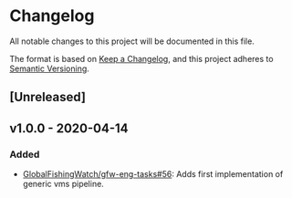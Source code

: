 # Changelog

All notable changes to this project will be documented in this file.

The format is based on [Keep a
Changelog](https://keepachangelog.com/en/1.0.0/), and this project adheres to
[Semantic Versioning](https://semver.org/spec/v2.0.0.html).

## [Unreleased]

## v1.0.0 - 2020-04-14

### Added

* [GlobalFishingWatch/gfw-eng-tasks#56](https://github.com/GlobalFishingWatch/gfw-eng-tasks/issues/56): Adds
    first implementation of generic vms pipeline.

